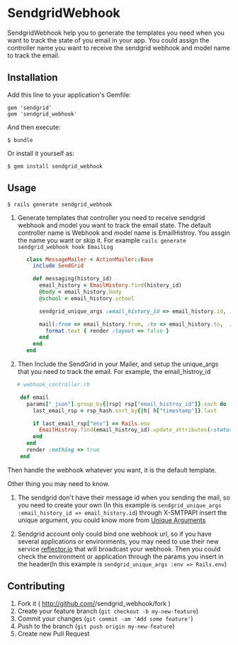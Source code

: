# SendgridWebhook

  SendgridWebhook help you to generate the templates you need when you want to track the state of you email in your app.
  You could assign the controller name you want to receive the sendgrid webhook and model name to track the email.

## Installation

Add this line to your application's Gemfile:

    gem 'sendgrid'
    gem 'sendgrid_webhook'

And then execute:

    $ bundle

Or install it yourself as:

    $ gem install sendgrid_webhook

## Usage


    $ rails generate sendgrid_webhook

1. Generate templates that controller you need to receive sendgrid webhook and model you want to track the email state. The default controller name is Webhook and model name is EmailHistroy. You assgin the name you want or skip it. For example `rails generate sendgrid_webhook hook EmailLog`

```ruby
      class MessageMailer < ActionMailer::Base
        include SendGrid

        def messaging(history_id)
          email_history = EmailHistory.find(history_id)
          @body = email_history.body
          @school = email_history.school

          sendgrid_unique_args :email_history_id => email_history.id, :env => Rails.env

          mail(:from => email_history.from, :to => email_history.to,  :subject => email_history.subject) do |format|
            format.text { render :layout => false }
          end
        end
      end
```

2. Then Include the SendGrid in your Mailer, and setup the unique_args that you need to track the email. For example, the email_histroy_id
    

```ruby
   # webhook_controller.rb

    def email
      params["_json"].group_by{|rsp| rsp["email_histroy_id"]}.each do |email_histroy_id, rsp_hash|
        last_email_rsp = rsp_hash.sort_by{|h| h["timestamp"]}.last

        if last_email_rsp["env"] == Rails.env
          EmailHistroy.find(email_histroy_id).update_attributes(:status => last_email_rsp["event"])
        end
      end
      render :nothing => true
    end
 ```

Then handle the webhook whatever you want, it is the default template.


Other thing you may need to know.

1. The sendgrid don't have their message id when you sending the mail, so you need to create your own (In this example is `sendgrid_unique_args :email_history_id => email_history.id`) through X-SMTPAPI insert the unique argument, you could know more from [Unique Arguments](http://sendgrid.com/docs/API_Reference/SMTP_API/unique_arguments.html)

2. Sendgrid account only could bind one webhook url, so if you have several applications or environments, you may need to use their new service [reflector.io](https://reflector.io) that will broadcast your webhook. Then you could check the environment or application through the params you insert in the header(In this example is `sendgrid_unique_args :env => Rails.env`)


## Contributing

1. Fork it ( http://github.com/<my-github-username>/sendgrid_webhook/fork )
2. Create your feature branch (`git checkout -b my-new-feature`)
3. Commit your changes (`git commit -am 'Add some feature'`)
4. Push to the branch (`git push origin my-new-feature`)
5. Create new Pull Request
